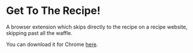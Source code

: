 # Get To The Recipe!

A browser extension which skips directly to the recipe on a recipe website, skipping past all the waffle.

You can download it for Chrome [here](https://chromewebstore.google.com/detail/get-to-the-recipe/lfgaacpfbecalkpcmdllpdgnieacehjk?hl=en).

